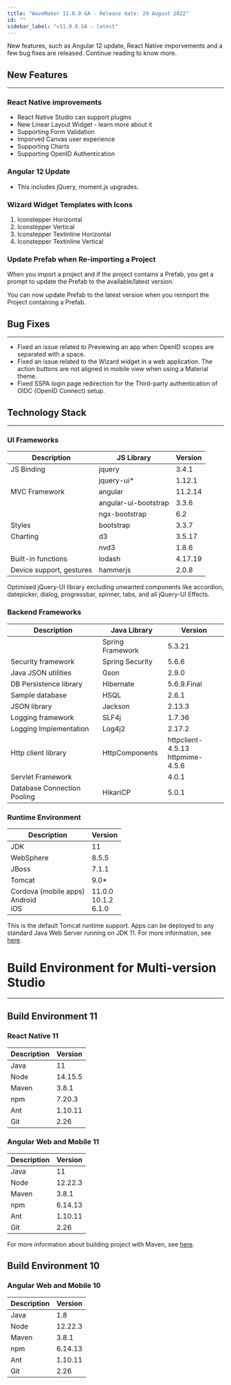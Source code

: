```yaml
---
title: "WaveMaker 11.0.0 GA - Release date: 29 August 2022"
id: ""
sidebar_label: "v11.0.0.GA - latest"
---
```

New features, such as Angular 12 update, React Native imporvements and a few bug fixes are released. Continue reading to know more.

## New Features
---

### React Native improvements

- React Native Studio can support plugins
- New Linear Layout Widget - learn more about it
- Supporting Form Validation
- Imporved Canvas user experience
- Supporting Charts
- Supporting OpenID Authentication

### Angular 12 Update

- This includes jQuery, moment.js upgrades.

### Wizard Widget Templates with Icons

1. Iconstepper Horizontal
2. Iconstepper Vertical
3. Iconstepper Textinline Horizontal
4. Iconstepper Textinline Vertical

### Update Prefab when Re-importing a Project

When you import a project and if the project contains a Prefab, you get a prompt to update the Prefab to the available/latest version.

You can now update Prefab to the latest version when you reimport the Project containing a Prefab.

## Bug Fixes
---

- Fixed an issue related to Previewing an app when OpenID scopes are separated with a space. 
- Fixed an issue related to the Wizard widget in a web application. The action buttons are not aligned in mobile view when using a Material theme. 
- Fixed SSPA login page redirection for the Third-party authentication of OIDC (OpenID Connect) setup.


## Technology Stack

---

### UI Frameworks

| Description | JS Library | Version |
| --- | --- | --- |
| JS Binding | jquery | 3.4.1 |
|  | jquery-ui* | 1.12.1 |
| MVC Framework | angular| 11.2.14 |
|  | angular-ui-bootstrap | 3.3.6 |
|  | ngx-bootstrap | 6.2 |
| Styles | bootstrap | 3.3.7 |
| Charting | d3 | 3.5.17 |
|  | nvd3 | 1.8.6 |
| Built-in functions | lodash | 4.17.19|
| Device support, gestures | hammerjs | 2.0.8 |

Optimised jQuery-UI library excluding unwanted components like accordion, datepicker, dialog, progressbar, spinner, tabs, and all jQuery-UI Effects.

### Backend Frameworks

| Description | Java Library | Version |
| --- | --- | --- |
|  | Spring Framework  | 5.3.21|
| Security framework | Spring Security | 5.6.6|
| Java JSON utilities | Gson  | 2.9.0|
| DB Persistence library | Hibernate | 5.6.9.Final|
| Sample database | HSQL | 2.6.1|
| JSON library | Jackson | 2.13.3|
| Logging framework | SLF4j | 1.7.36 |
| Logging Implementation | Log4j2 | 2.17.2 |
| Http client library | HttpComponents | httpclient- 4.5.13 <br> httpmime- 4.5.6 |
| Servlet Framework |  | 4.0.1 |
|Database Connection Pooling | HikariCP | 5.0.1 |

### Runtime Environment

| Description | Version |
| --- | --- |
| JDK | 11 |
| WebSphere | 8.5.5 |
| JBoss | 7.1.1 |
| Tomcat | 9.0* |
| Cordova (mobile apps) <br> Android <br> iOS |11.0.0 <br> 10.1.2  <br> 6.1.0 |

This is the default Tomcat runtime support. Apps can be deployed to any standard Java Web Server running on JDK 11. For more information, see [here](/learn/app-development/deployment/deployment-web-server).

# Build Environment for Multi-version Studio
---

## Build Environment 11 

### React Native 11

|Description|	Version|
|---|---|
|Java |11 |
|Node|14.15.5|
|Maven|	3.8.1|
|npm | 7.20.3|
|Ant|	1.10.11|
|Git|	2.26| 

### Angular Web and Mobile 11

|Description|	Version|
|---|---|
|Java | 11 |
|Node | 12.22.3|
|Maven|	3.8.1|
|npm |	6.14.13|
|Ant|	1.10.11|
|Git|	2.26| 

For more information about building project with Maven, see [here](/learn/app-development/deployment/building-with-maven).

## Build Environment 10

### Angular Web and Mobile 10

|Description|	Version|
|---|---|
|Java |1.8 |
|Node | 12.22.3|
|Maven|	3.8.1|
|npm |	6.14.13|
|Ant|	1.10.11|
|Git|	2.26| 